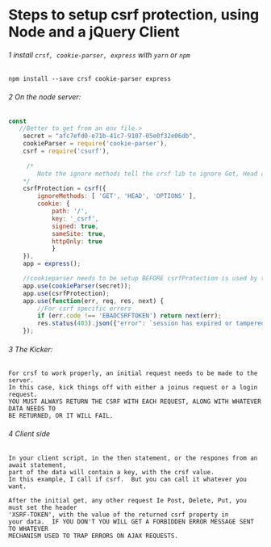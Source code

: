 #  Steps to setup csrf protection, using Node and a jQuery Client

###### 1   install `crsf, cookie-parser, express` with `yarn` or `npm`

```
npm install --save crsf cookie-parser express
```
###### 2   On the node server:
```javascript
const 
   //Better to get from an env file.>
    secret = "afc7efd0-e71b-41c7-9107-05e0f32e06db", 
    cookieParser = require('cookie-parser'),
    csrf = require('csurf'),
   
     /*
        Note the ignore methods tell the crsf lib to ignore Get, Head and Options requests.  Only use Get with Login and JoinUs
    */
    csrfProtection = csrf({
        ignoreMethods: [ 'GET', 'HEAD', 'OPTIONS' ],
        cookie: { 
            path: '/', 
            key: '_csrf', 
            signed: true, 
            sameSite: true, 
            httpOnly: true 
            }
    }),
    app = express();

    //cookieparser needs to be setup BEFORE csrfProtection is used by the app.
    app.use(cookieParser(secret));
    app.use(csrfProtection);
    app.use(function(err, req, res, next) {
        //For csrf specific errors
        if (err.code !== 'EBADCSRFTOKEN') return next(err);
        res.status(403).json({"error": `session has expired or tampered with ${err.code} ${err.message}`});
    });
```
###### 3   The Kicker:
    For crsf to work properly, an initial request needs to be made to the server.  
    In this case, kick things off with either a joinus request or a login request.
    YOU MUST ALWAYS RETURN THE CSRF WITH EACH REQUEST, ALONG WITH WHATEVER DATA NEEDS TO
    BE RETURNED, OR IT WILL FAIL.

###### 4   Client side
    In your client script, in the then statement, or the respones from an await statement,
    part of the data will contain a key, with the crsf value.
    In this example, I call if csrf.  But you can call it whatever you want.

    After the initial get, any other request Ie Post, Delete, Put, you must set the header
    'XSRF-TOKEN', with the value of the returned csrf property in
    your data.  IF YOU DON'T YOU WILL GET A FORBIDDEN ERROR MESSAGE SENT TO WHATEVER
    MECHANISM USED TO TRAP ERRORS ON AJAX REQUESTS.    




